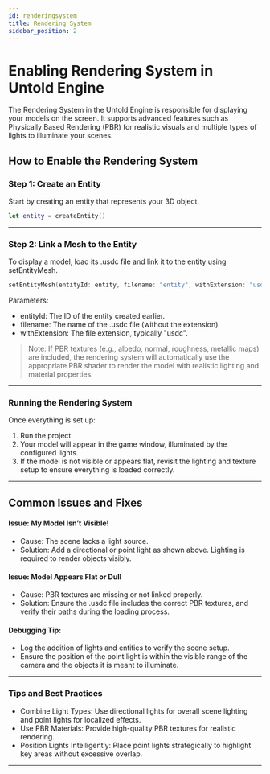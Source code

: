 ```yaml
---
id: renderingsystem
title: Rendering System
sidebar_position: 2
---
```


# Enabling Rendering System in Untold Engine

The Rendering System in the Untold Engine is responsible for displaying your models on the screen. It supports advanced features such as Physically Based Rendering (PBR) for realistic visuals and multiple types of lights to illuminate your scenes.

## How to Enable the Rendering System

### Step 1: Create an Entity

Start by creating an entity that represents your 3D object.

```swift
let entity = createEntity()
```
---

### Step 2: Link a Mesh to the Entity

To display a model, load its .usdc file and link it to the entity using setEntityMesh.

```swift
setEntityMesh(entityId: entity, filename: "entity", withExtension: "usdc")
```

Parameters:

- entityId: The ID of the entity created earlier.
- filename: The name of the .usdc file (without the extension).
- withExtension: The file extension, typically "usdc".

> Note: If PBR textures (e.g., albedo, normal, roughness, metallic maps) are included, the rendering system will automatically use the appropriate PBR shader to render the model with realistic lighting and material properties.

---

### Running the Rendering System

Once everything is set up:

1. Run the project.
2. Your model will appear in the game window, illuminated by the configured lights.
3. If the model is not visible or appears flat, revisit the lighting and texture setup to ensure everything is loaded correctly.

---

## Common Issues and Fixes

#### Issue: My Model Isn’t Visible!

- Cause: The scene lacks a light source.
- Solution: Add a directional or point light as shown above. Lighting is required to render objects visibly.

#### Issue: Model Appears Flat or Dull

- Cause: PBR textures are missing or not linked properly.
- Solution: Ensure the .usdc file includes the correct PBR textures, and verify their paths during the loading process.

#### Debugging Tip:

- Log the addition of lights and entities to verify the scene setup.
- Ensure the position of the point light is within the visible range of the camera and the objects it is meant to illuminate.

---

### Tips and Best Practices

- Combine Light Types: Use directional lights for overall scene lighting and point lights for localized effects.
- Use PBR Materials: Provide high-quality PBR textures for realistic rendering.
- Position Lights Intelligently: Place point lights strategically to highlight key areas without excessive overlap.

---


